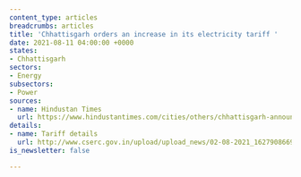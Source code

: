 ```yaml
---
content_type: articles
breadcrumbs: articles
title: 'Chhattisgarh orders an increase in its electricity tariff '
date: 2021-08-11 04:00:00 +0000
states:
- Chhattisgarh
sectors:
- Energy
subsectors:
- Power
sources:
- name: Hindustan Times
  url: https://www.hindustantimes.com/cities/others/chhattisgarh-announces-6-19-hike-in-power-tariff-101628054619062.html
details:
- name: Tariff details
  url: http://www.cserc.gov.in/upload/upload_news/02-08-2021_16279086691.pdf
is_newsletter: false

---
```

